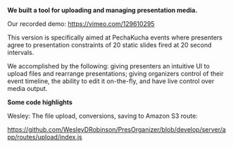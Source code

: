 __We built a tool for uploading and managing presentation media.__

Our recorded demo: https://vimeo.com/129610295

This version is specifically aimed at PechaKucha events where presenters agree to presentation constraints of 20 static slides fired at 20 second intervals.

We accomplished by the following:
giving presenters an intuitive UI to upload files and rearrange presentations;
giving organizers control of their event timeline, the ability to edit it on-the-fly, and have live control over media output.

__Some code highlights__

Wesley: The file upload, conversions, saving to Amazon S3 route:

https://github.com/WesleyDRobinson/PresOrganizer/blob/develop/server/app/routes/upload/index.js
